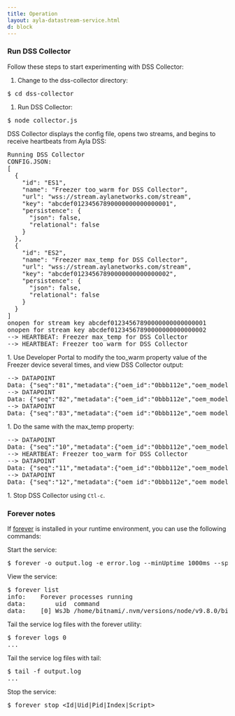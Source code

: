 ```yaml
---
title: Operation
layout: ayla-datastream-service.html
d: block
---
```


### Run DSS Collector

Follow these steps to start experimenting with DSS Collector:

1. Change to the dss-collector directory:
<pre>$ cd dss-collector</pre>
1. Run DSS Collector:
<pre>$ node collector.js</pre>
<div>DSS Collector displays the config file, opens two streams, and begins to receive heartbeats from Ayla DSS:</div>
<pre>Running DSS Collector
CONFIG.JSON:
[
  {
    "id": "ES1",
    "name": "Freezer too_warm for DSS Collector",
    "url": "wss://stream.aylanetworks.com/stream",
    "key": "abcdef01234567890000000000000001",
    "persistence": {
      "json": false,
      "relational": false
    }
  },
  {
    "id": "ES2",
    "name": "Freezer max_temp for DSS Collector",
    "url": "wss://stream.aylanetworks.com/stream",
    "key": "abcdef01234567890000000000000002",
    "persistence": {
      "json": false,
      "relational": false
    }
  }
]
onopen for stream key abcdef01234567890000000000000001
onopen for stream key abcdef01234567890000000000000002
--> HEARTBEAT: Freezer max_temp for DSS Collector
--> HEARTBEAT: Freezer too_warm for DSS Collector</pre>
1. Use Developer Portal to modify the too_warm property value of the Freezer device several times, and view DSS Collector output:
<pre>--> DATAPOINT
Data: {"seq":"81","metadata":{"oem_id":"0bbb112e","oem_model":"freezer-model","dsn":"VD0bbb112e0000011","property_name":"too_warm","display_name":"Too Warm","base_type":"boolean","event_type":"datapoint"},"datapoint":{"id":"858ec04e-d5e0-11e8-0cb4-cf62cbb7102b","created_at_from_device":null,"updated_at":"2018-10-22T09:54:52Z","created_at":"2018-10-22T09:54:52Z","user_uuid":"00000000-0000-0000-0000-000000000000","echo":false,"closed":false,"value":0,"metadata":{"key1":"","key2":""}}}
--> DATAPOINT
Data: {"seq":"82","metadata":{"oem_id":"0bbb112e","oem_model":"freezer-model","dsn":"VD0bbb112e0000011","property_name":"too_warm","display_name":"Too Warm","base_type":"boolean","event_type":"datapoint"},"datapoint":{"id":"85ce5826-d5e0-11e8-a7f6-245134964eb9","created_at_from_device":null,"updated_at":"2018-10-22T09:54:52Z","created_at":"2018-10-22T09:54:52Z","user_uuid":"00000000-0000-0000-0000-000000000000","echo":false,"closed":false,"value":1,"metadata":{"key1":"","key2":""}}}
--> DATAPOINT
Data: {"seq":"83","metadata":{"oem_id":"0bbb112e","oem_model":"freezer-model","dsn":"VD0bbb112e0000011","property_name":"too_warm","display_name":"Too Warm","base_type":"boolean","event_type":"datapoint"},"datapoint":{"id":"861c4dc4-d5e0-11e8-aa46-f866d707a973","created_at_from_device":null,"updated_at":"2018-10-22T09:54:53Z","created_at":"2018-10-22T09:54:53Z","user_uuid":"00000000-0000-0000-0000-000000000000","echo":false,"closed":false,"value":0,"metadata":{"key1":"","key2":""}}}</pre>
1. Do the same with the max_temp property:
<pre>--> DATAPOINT
Data: {"seq":"10","metadata":{"oem_id":"0bbb112e","oem_model":"freezer-model","dsn":"VD0bbb112e0000011","property_name":"max_temp","display_name":"Max Temp","base_type":"integer","event_type":"datapoint"},"datapoint":{"id":"ba239578-d5e0-11e8-8766-b73b1765d576","created_at_from_device":null,"updated_at":"2018-10-22T09:56:20Z","created_at":"2018-10-22T09:56:20Z","user_uuid":"00000000-0000-0000-0000-000000000000","echo":false,"closed":false,"value":-5,"metadata":{}}}
--> HEARTBEAT: Freezer too_warm for DSS Collector
--> DATAPOINT
Data: {"seq":"11","metadata":{"oem_id":"0bbb112e","oem_model":"freezer-model","dsn":"VD0bbb112e0000011","property_name":"max_temp","display_name":"Max Temp","base_type":"integer","event_type":"datapoint"},"datapoint":{"id":"bddb9ed6-d5e0-11e8-b35c-ff397f60f4a0","created_at_from_device":null,"updated_at":"2018-10-22T09:56:26Z","created_at":"2018-10-22T09:56:26Z","user_uuid":"00000000-0000-0000-0000-000000000000","echo":false,"closed":false,"value":-6,"metadata":{}}}
--> DATAPOINT
Data: {"seq":"12","metadata":{"oem_id":"0bbb112e","oem_model":"freezer-model","dsn":"VD0bbb112e0000011","property_name":"max_temp","display_name":"Max Temp","base_type":"integer","event_type":"datapoint"},"datapoint":{"id":"c11eb01a-d5e0-11e8-67d7-066dff484cc1","created_at_from_device":null,"updated_at":"2018-10-22T09:56:32Z","created_at":"2018-10-22T09:56:32Z","user_uuid":"00000000-0000-0000-0000-000000000000","echo":false,"closed":false,"value":-7,"metadata":{}}}</pre>
1. Stop DSS Collector using <code>Ctl-c</code>.

### Forever notes

If [forever](https://www.npmjs.com/package/forever) is installed in your runtime environment, you can use the following commands:

Start the service:

<pre>
$ forever -o output.log -e error.log --minUptime 1000ms --spinSleepTime 1000ms start collector.js
</pre>

View the service:

<pre>
$ forever list
info:    Forever processes running
data:        uid  command                                          script       forever pid   id logfile                         uptime     
data:    [0] WsJb /home/bitnami/.nvm/versions/node/v9.8.0/bin/node collector.js 22736   22746    /home/bitnami/.forever/WsJb.log 0:0:0:8.52
</pre>

Tail the service log files with the forever utility:

<pre>
$ forever logs 0
...
</pre>

Tail the service log files with tail:

<pre>
$ tail -f output.log
...
</pre>

Stop the service:

<pre>
$ forever stop &lt;Id|Uid|Pid|Index|Script&gt;
</pre>

